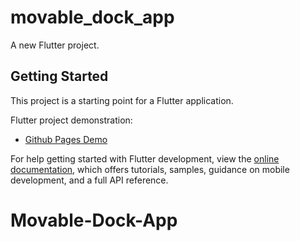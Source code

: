 # movable_dock_app

A new Flutter project.

## Getting Started

This project is a starting point for a Flutter application.

Flutter project demonstration:

- [Github Pages Demo](https://ric17101.github.io)

For help getting started with Flutter development, view the
[online documentation](https://docs.flutter.dev/), which offers tutorials,
samples, guidance on mobile development, and a full API reference.
# Movable-Dock-App
